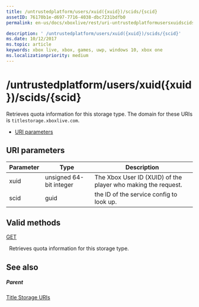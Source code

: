 ```yaml
---
title: /untrustedplatform/users/xuid({xuid})/scids/{scid}
assetID: 76170b1e-d697-7716-4038-dbc7231bdfb0
permalink: en-us/docs/xboxlive/rest/uri-untrustedplatformusersxuidscidsscid.html

description: ' /untrustedplatform/users/xuid({xuid})/scids/{scid}'
ms.date: 10/12/2017
ms.topic: article
keywords: xbox live, xbox, games, uwp, windows 10, xbox one
ms.localizationpriority: medium
---
```

# /untrustedplatform/users/xuid({xuid})/scids/{scid}
Retrieves quota information for this storage type. 
The domain for these URIs is `titlestorage.xboxlive.com`.
 
  * [URI parameters](#ID4EV)
 
<a id="ID4EV"></a>

 
## URI parameters
 
| Parameter| Type| Description| 
| --- | --- | --- | 
| xuid| unsigned 64-bit integer| The Xbox User ID (XUID) of the player who making the request.| 
| scid| guid| the ID of the service config to look up.| 
  
<a id="ID4E3B"></a>

 
## Valid methods

[GET](uri-untrustedplatformusersxuidscidsscid-get.md)

&nbsp;&nbsp;Retrieves quota information for this storage type.
 
<a id="ID4EGC"></a>

 
## See also
 
<a id="ID4EIC"></a>

 
##### Parent 

[Title Storage URIs](atoc-reference-storagev2.md)

   